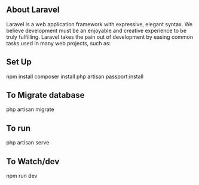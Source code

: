
## About Laravel

Laravel is a web application framework with expressive, elegant syntax. We believe development must be an enjoyable and creative experience to be truly fulfilling. Laravel takes the pain out of development by easing common tasks used in many web projects, such as:

## Set Up 
npm install
composer install
php artisan passport:install

## To Migrate database
php artisan migrate 

## To run
php artisan serve

## To Watch/dev
npm run dev



